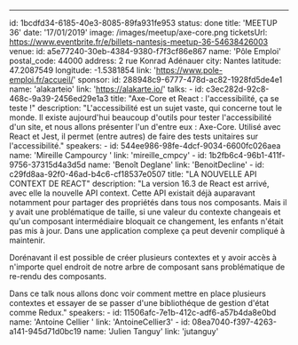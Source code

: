---

id: 1bcdfd34-6185-40e3-8085-89fa931fe953
status: done
title: 'MEETUP 36'
date: '17/01/2019'
image: /images/meetup/axe-core.png
ticketsUrl: https://www.eventbrite.fr/e/billets-nantesjs-meetup-36-54638426003<Paste>
venue:
id: a5e77240-30eb-4384-9380-f7f3cf86e867
name: 'Pôle Emploi'
postal_code: 44000
address: 2 rue Konrad Adénauer
city: Nantes
latitude: 47.2087549
longitude: -1.5381854
link: 'https://www.pole-emploi.fr/accueil/'
sponsor:
id: 288948c9-6777-478d-ac82-1928fd5de4e1
name: 'alakarteio'
link: 'https://alakarte.io/'
talks: -
id: c3ec282d-92c8-468c-9a39-2456ed29e1a3
title: "Axe-Core et React : l'accessibilité, ça se teste !"
description: "L'accessibilité est un sujet vaste, qui concerne tout le monde. Il existe aujourd'hui beaucoup d'outils pour tester l'accessibilité d'un site, et nous allons présenter l'un d'entre eux : Axe-Core. Utilisé avec React et Jest, il permet (entre autres) de faire des tests unitaires sur l'accessibilité."
speakers: -
id: 544ee986-98fe-4dcf-9034-6600fc026aea
name: 'Mireille Campourcy '
link: 'mireille_cmpcy' -
id: 1b2fb6c4-96b1-411f-9756-37315d4a3d5d
name: 'Benoît Deglane'
link: 'BenoitDecline' -
id: c29fd8aa-92f0-46ad-b4c6-cf18537e0507
title: "LA NOUVELLE API CONTEXT DE REACT"
description: "La version 16.3 de React est arrivé, avec elle la nouvelle API context. Cette API existait déjà auparavant notamment pour partager des propriétés dans tous nos composants. Mais il y avait une problématique de taille, si une valeur du contexte changeais et qu'un composant intermédiaire bloquait ce changement, les enfants n'était pas mis à jour. Dans une application complexe ça peut devenir compliqué à maintenir.

Dorénavant il est possible de créer plusieurs contextes et y avoir accès à n'importe quel endroit de notre arbre de composant sans problématique de re-rendu des composants.

Dans ce talk nous allons donc voir comment mettre en place plusieurs contextes et essayer de se passer d'une bibliothéque de gestion d'état comme Redux."
speakers: -
id: 11506afc-7e1b-412c-adf6-a57b4da8e0bd
name: 'Antoine Cellier '
link: 'AntoineCellier3' -
id: 08ea7040-f397-4263-a141-945d71d0bc19
name: 'Julien Tanguy'
link: 'jutanguy'

